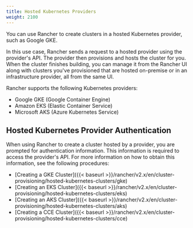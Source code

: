 ```yaml
---
title: Hosted Kubernetes Providers
weight: 2100
---
```


You can use Rancher to create clusters in a hosted Kubernetes provider, such as Google GKE.

In this use case, Rancher sends a request to a hosted provider using the provider's API. The provider then provisions and hosts the cluster for you. When the cluster finishes building, you can manage it from the Rancher UI along with clusters you've provisioned that are hosted on-premise or in an infrastructure provider, all from the same UI.

Rancher supports the following Kubernetes providers:

- Google GKE (Google Container Engine)
- Amazon EKS (Elastic Container Service)
- Microsoft AKS (Azure Kubernetes Service)

## Hosted Kubernetes Provider Authentication

When using Rancher to create a cluster hosted by a provider, you are prompted for authentication information. This information is required to access the provider's API. For more information on how to obtain this information, see the following procedures:

- [Creating a GKE Cluster]({{< baseurl >}}/rancher/v2.x/en/cluster-provisioning/hosted-kubernetes-clusters/gke)
- [Creating an EKS Cluster]({{< baseurl >}}/rancher/v2.x/en/cluster-provisioning/hosted-kubernetes-clusters/eks)
- [Creating an AKS Cluster]({{< baseurl >}}/rancher/v2.x/en/cluster-provisioning/hosted-kubernetes-clusters/aks)
- [Creating a CCE Cluster]({{< baseurl >}}/rancher/v2.x/en/cluster-provisioning/hosted-kubernetes-clusters/cce)
